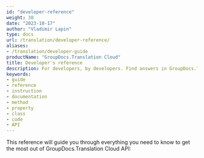 ```yaml
---
id: "developer-reference"
weight: 30
date: "2023-10-17"
author: "Vladimir Lapin"
type: docs
url: /translation/developer-reference/
aliases:
- /translation/developer-guide
productName: "GroupDocs.Translation Cloud"
title: Developer's reference
description: For developers, by developers. Find answers in GroupDocs.Translation Cloud developer's reference and start building your translation applications.
keywords:
- guide
- reference
- instruction
- documentation
- method
- property
- class
- code
- API
---
```


This reference will guide you through everything you need to know to get the most out of GroupDocs.Translation Cloud API:
